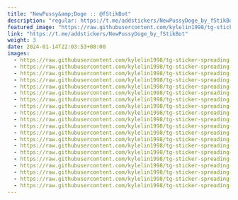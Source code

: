 ```yaml
---
title: "NewPussy&amp;Doge :: @fStikBot"
description: "regular: https://t.me/addstickers/NewPussyDoge_by_fStikBot"
featured_image: "https://raw.githubusercontent.com/kylelin1998/tg-sticker-spreading-worldwide-images/main/img/780d13f4-c5a2-48e6-9f40-d14717926272.jpg"
link: "https://t.me/addstickers/NewPussyDoge_by_fStikBot"
weight: 3
date: 2024-01-14T22:03:53+08:00
images:
  - https://raw.githubusercontent.com/kylelin1998/tg-sticker-spreading-worldwide-images/main/img/780d13f4-c5a2-48e6-9f40-d14717926272.jpg
  - https://raw.githubusercontent.com/kylelin1998/tg-sticker-spreading-worldwide-images/main/img/fd0fbc4a-8563-4d34-8ed6-0900bd311162.jpg
  - https://raw.githubusercontent.com/kylelin1998/tg-sticker-spreading-worldwide-images/main/img/0171dba8-d1a4-4856-a48b-fae9edeb46c2.jpg
  - https://raw.githubusercontent.com/kylelin1998/tg-sticker-spreading-worldwide-images/main/img/13dff215-9a30-43b2-a4a0-4a4f96704def.jpg
  - https://raw.githubusercontent.com/kylelin1998/tg-sticker-spreading-worldwide-images/main/img/6e8192ab-a1b2-49e3-b981-f322866d7ac1.jpg
  - https://raw.githubusercontent.com/kylelin1998/tg-sticker-spreading-worldwide-images/main/img/005afa5c-ca61-4c88-9b48-2742e3b50e9e.jpg
  - https://raw.githubusercontent.com/kylelin1998/tg-sticker-spreading-worldwide-images/main/img/67c94187-6d69-40e8-8642-f59032d58248.jpg
  - https://raw.githubusercontent.com/kylelin1998/tg-sticker-spreading-worldwide-images/main/img/e9907a29-a0a3-484c-a3c0-cb6fa49c20dc.jpg
  - https://raw.githubusercontent.com/kylelin1998/tg-sticker-spreading-worldwide-images/main/img/ec15d58c-e028-4dab-8879-5a01dc59678d.jpg
  - https://raw.githubusercontent.com/kylelin1998/tg-sticker-spreading-worldwide-images/main/img/163d4cbc-740b-4f7d-8e61-2b1d49747a7d.jpg
  - https://raw.githubusercontent.com/kylelin1998/tg-sticker-spreading-worldwide-images/main/img/7596052a-9303-480d-b066-bf519b84582f.jpg
  - https://raw.githubusercontent.com/kylelin1998/tg-sticker-spreading-worldwide-images/main/img/730baaad-38cf-4042-8b46-c5d5485b25d4.jpg
  - https://raw.githubusercontent.com/kylelin1998/tg-sticker-spreading-worldwide-images/main/img/aecf58b4-2640-4b6d-aac7-88ab87bbf76a.jpg
  - https://raw.githubusercontent.com/kylelin1998/tg-sticker-spreading-worldwide-images/main/img/48427179-b407-41c8-940f-f74a70bbe885.jpg
  - https://raw.githubusercontent.com/kylelin1998/tg-sticker-spreading-worldwide-images/main/img/61adfb7a-d3ae-498a-a5ed-6ff9575af144.jpg
  - https://raw.githubusercontent.com/kylelin1998/tg-sticker-spreading-worldwide-images/main/img/4b0418fd-0951-4478-a954-9722f47af3f5.jpg
  - https://raw.githubusercontent.com/kylelin1998/tg-sticker-spreading-worldwide-images/main/img/7692833c-ff9a-4e7d-a3e8-fa2c9e20d789.jpg
  - https://raw.githubusercontent.com/kylelin1998/tg-sticker-spreading-worldwide-images/main/img/4f55e211-c5a3-46a1-a0ed-f09cdce2becd.jpg
  - https://raw.githubusercontent.com/kylelin1998/tg-sticker-spreading-worldwide-images/main/img/32437ba8-4100-4a7a-a697-4c6bdbcc1f97.jpg
  - https://raw.githubusercontent.com/kylelin1998/tg-sticker-spreading-worldwide-images/main/img/5a837c8a-0fa5-41d1-91ce-8b43cc3af189.jpg
---
```

